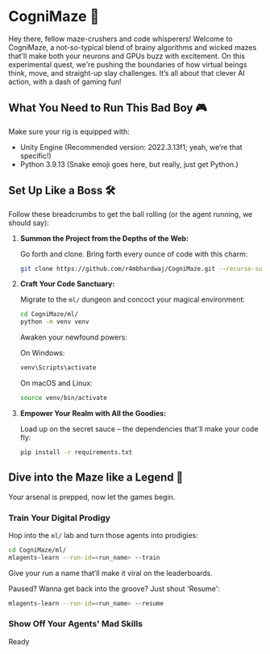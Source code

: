 # CogniMaze 🚀

Hey there, fellow maze-crushers and code whisperers! Welcome to CogniMaze, a not-so-typical blend of brainy algorithms and wicked mazes that'll make both your neurons and GPUs buzz with excitement. On this experimental quest, we're pushing the boundaries of how virtual beings think, move, and straight-up slay challenges. It’s all about that clever AI action, with a dash of gaming fun!

## What You Need to Run This Bad Boy 🎮

Make sure your rig is equipped with:

- Unity Engine (Recommended version: 2022.3.13f1; yeah, we’re that specific!)
- Python 3.9.13 (Snake emoji goes here, but really, just get Python.)

## Set Up Like a Boss 🛠

Follow these breadcrumbs to get the ball rolling (or the agent running, we should say):

1. **Summon the Project from the Depths of the Web:**

   Go forth and clone. Bring forth every ounce of code with this charm:

   ```bash
   git clone https://github.com/r4mbhardwaj/CogniMaze.git --recurse-submodules
   ```

2. **Craft Your Code Sanctuary:**

   Migrate to the `ml/` dungeon and concoct your magical environment:

   ```bash
   cd CogniMaze/ml/
   python -m venv venv
   ```

   Awaken your newfound powers:

   On Windows:

   ```bash
   venv\Scripts\activate
   ```

   On macOS and Linux:

   ```bash
   source venv/bin/activate
   ```

3. **Empower Your Realm with All the Goodies:**

   Load up on the secret sauce – the dependencies that'll make your code fly:

   ```bash
   pip install -r requirements.txt
   ```

## Dive into the Maze like a Legend 🎩

Your arsenal is prepped, now let the games begin.

### Train Your Digital Prodigy

Hop into the `ml/` lab and turn those agents into prodigies:

```bash
cd CogniMaze/ml/
mlagents-learn --run-id=<run_name> --train
```

Give your run a name that’ll make it viral on the leaderboards.

Paused? Wanna get back into the groove? Just shout 'Resume':

```bash
mlagents-learn --run-id=<run_name> --resume
```

### Show Off Your Agents' Mad Skills

Ready
